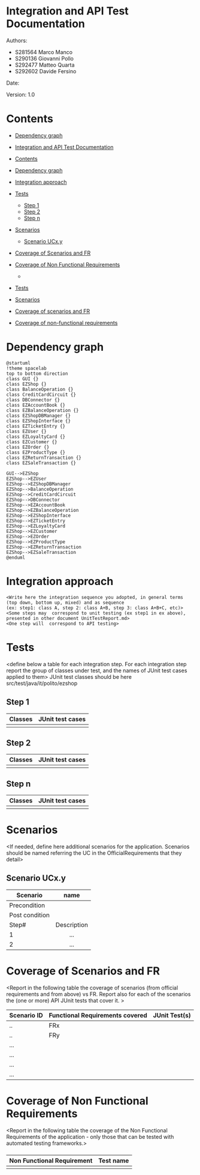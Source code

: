 # Integration and API Test Documentation

Authors:
* S281564 Marco Manco
* S290136 Giovanni Pollo
* S292477 Matteo Quarta
* S292602  Davide Fersino

Date:

Version: 1.0

# Contents

- [Dependency graph](#dependency-graph)

- [Integration and API Test Documentation](#integration-and-api-test-documentation)
- [Contents](#contents)
- [Dependency graph](#dependency-graph)
- [Integration approach](#integration-approach)
- [Tests](#tests)
  - [Step 1](#step-1)
  - [Step 2](#step-2)
  - [Step n](#step-n)
- [Scenarios](#scenarios)
  - [Scenario UCx.y](#scenario-ucxy)
- [Coverage of Scenarios and FR](#coverage-of-scenarios-and-fr)
- [Coverage of Non Functional Requirements](#coverage-of-non-functional-requirements)

  - [](#)

- [Tests](#tests)

- [Scenarios](#scenarios)

- [Coverage of scenarios and FR](#scenario-coverage)
- [Coverage of non-functional requirements](#nfr-coverage)

# Dependency graph

```plantuml
@startuml
!theme spacelab
top to bottom direction
class GUI {}
class EZShop {}
class BalanceOperation {}
class CreditCardCircuit {}
class DBConnector {}
class EZAccountBook {}
class EZBalanceOperation {}
class EZShopDBManager {}
class EZShopInterface {}
class EZTicketEntry {}
class EZUser {}
class EZLoyaltyCard {}
class EZCustomer {}
class EZOrder {}
class EZProductType {}
class EZReturnTransaction {}
class EZSaleTransaction {}

GUI-->EZShop
EZShop-->EZUser
EZShop-->EZShopDBManager
EZShop-->BalanceOperation
EZShop-->CreditCardCircuit
EZShop-->DBConnector
EZShop-->EZAccountBook
EZShop-->EZBalanceOperation
EZShop-->EZShopInterface
EZShop-->EZTicketEntry
EZShop-->EZLoyaltyCard
EZShop-->EZCustomer
EZShop-->EZOrder
EZShop-->EZProductType
EZShop-->EZReturnTransaction
EZShop-->EZSaleTransaction
@enduml
```

# Integration approach

    <Write here the integration sequence you adopted, in general terms (top down, bottom up, mixed) and as sequence
    (ex: step1: class A, step 2: class A+B, step 3: class A+B+C, etc)>
    <Some steps may  correspond to unit testing (ex step1 in ex above), presented in other document UnitTestReport.md>
    <One step will  correspond to API testing>

# Tests

<define below a table for each integration step. For each integration step report the group of classes under test, and the names of
JUnit test cases applied to them> JUnit test classes should be here src/test/java/it/polito/ezshop

## Step 1

| Classes | JUnit test cases |
| ------- | ---------------- |
|         |                  |

## Step 2

| Classes | JUnit test cases |
| ------- | ---------------- |
|         |                  |

## Step n

| Classes | JUnit test cases |
| ------- | ---------------- |
|         |                  |

# Scenarios

<If needed, define here additional scenarios for the application. Scenarios should be named
referring the UC in the OfficialRequirements that they detail>

## Scenario UCx.y

| Scenario       |    name     |
| -------------- | :---------: |
| Precondition   |             |
| Post condition |             |
| Step#          | Description |
| 1              |     ...     |
| 2              |     ...     |

# Coverage of Scenarios and FR

<Report in the following table the coverage of scenarios (from official requirements and from above) vs FR.
Report also for each of the scenarios the (one or more) API JUnit tests that cover it. >

| Scenario ID | Functional Requirements covered | JUnit Test(s) |
| ----------- | ------------------------------- | ------------- |
| ..          | FRx                             |               |
| ..          | FRy                             |               |
| ...         |                                 |               |
| ...         |                                 |               |
| ...         |                                 |               |
| ...         |                                 |               |

# Coverage of Non Functional Requirements

<Report in the following table the coverage of the Non Functional Requirements of the application - only those that can be tested with automated testing frameworks.>

###

| Non Functional Requirement | Test name |
| -------------------------- | --------- |
|                            |           |
